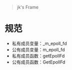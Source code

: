 > jk's Frame

# 规范

* 私有成员变量：_m_epoll_fd
* 公有成员变量：m_epoll_fd
* 私有成员函数：getEpollFd
* 公有成员函数：GetEpollFd